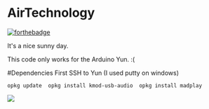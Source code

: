 # AirTechnology
[![forthebadge](http://forthebadge.com/images/badges/certified-cousin-terio.svg)](http://forthebadge.com)

It's a nice sunny day.

This code only works for the Arduino Yun. :(


#Dependencies
First SSH to Yun (I used putty on windows)

`opkg update 
opkg install kmod-usb-audio 
opkg install madplay`

![](http://i.imgur.com/5LGParG.gif )

